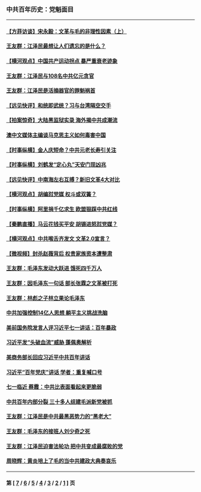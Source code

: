 ### 中共百年历史：党魁面目
---
#### [【方菲访谈】宋永毅：文革与毛的非理性因素（上）](../../pages/nf1176107/n13469956.md?02150430) 
#### [王友群：江泽民最想让人们遗忘的是什么？](../../pages/nf1176107/n13408949.md?02150430) 
#### [【横河观点】中国共产运动拐点 暴严重衰老迹象](../../pages/nf1176107/n13388333.md?02150430) 
#### [王友群：江泽民与108名中共亿元贪官](../../pages/nf1176107/n13352358.md?02150430) 
#### [王友群：江泽民是活摘器官的罪魁祸首](../../pages/nf1176107/n13336903.md?02150430) 
#### [【远见快评】和统即武统？习与台湾隔空交手](../../pages/nf1176107/n13297739.md?02150430) 
#### [【拍案惊奇】大陆黑监狱实录 海外揭中共成潮流](../../pages/nf1176107/n13288853.md?02150430) 
#### [澳中文媒体主编谈马克思主义如何毒害中国](../../pages/nf1176107/n13257387.md?02150430) 
#### [【时事纵横】金人庆短命？中共元老长寿引关注](../../pages/nf1176107/n13217934.md?02150430) 
#### [【时事纵横】刘鹤发“定心丸”天安门现凶兆](../../pages/nf1176107/n13215416.md?02150430) 
#### [【远见快评】中南海左右互搏？新旧文革4大对比](../../pages/nf1176107/n13214745.md?02150430) 
#### [【横河观点】胡编怼党媒 权斗或双簧？](../../pages/nf1176107/n13210864.md?02150430) 
#### [【时事纵横】阿里捐千亿求生 欧盟狠踩中共红线](../../pages/nf1176107/n13206431.md?02150430) 
#### [【秦鹏直播】马云花钱买平安 胡锡进怒怼党媒？](../../pages/nf1176107/n13206392.md?02150430) 
#### [【横河观点】中共喉舌齐发文 文革2.0宣言？](../../pages/nf1176107/n13201248.md?02150430) 
#### [【微视频】封杀赵薇背后 权贵家族资本遭整肃](../../pages/nf1176107/n13197798.md?02150430) 
#### [王友群：毛泽东发动大跃进 饿死四千万人](../../pages/nf1176107/n13177158.md?02150430) 
#### [王友群：因毛泽东一句话 部长张霖之文革被打死](../../pages/nf1176107/n13161711.md?02150430) 
#### [王友群：林彪之子林立果论毛泽东](../../pages/nf1176107/n13128622.md?02150430) 
#### [中共加强控制14亿人思想 躺平主义挑战洗脑](../../pages/nf1176107/n13094299.md?02150430) 
#### [美前国务院发言人评习近平七一讲话：百年暴政](../../pages/nf1176107/n13066986.md?02150430) 
#### [习近平发“头破血流”威胁 蓬佩奥解析](../../pages/nf1176107/n13063604.md?02150430) 
#### [美商务部长回应习近平中共百年讲话](../../pages/nf1176107/n13062903.md?02150430) 
#### [习近平“百年党庆”讲话 学者：重复喊口号](../../pages/nf1176107/n13061411.md?02150430) 
#### [七一临近 蔡霞：中共比表面看起来更脆弱](../../pages/nf1176107/n13056418.md?02150430) 
#### [中共百年内部分裂 三十多人组建毛派新党被抓](../../pages/nf1176107/n13044023.md?02150430) 
#### [王友群：江泽民是中共最黑恶势力的“黑老大”](../../pages/nf1176107/n13022180.md?02150430) 
#### [王友群：毛泽东的接班人刘少奇之死](../../pages/nf1176107/n12991772.md?02150430) 
#### [王友群：江泽民迫害法轮功 把中共变成最腐败的党](../../pages/nf1176107/n12947347.md?02150430) 
#### [周晓辉：黄炎培上了毛的当中共建政大典奏哀乐](../../pages/nf1176107/n12942780.md?02150430) 

---
#### 第 [ [7](./7.md?02150430) / [6](./6.md?02150430) / [5](./5.md?02150430) / [4](./4.md?02150430) / [3](./3.md?02150430) / [2](./2.md?02150430) / [1](./1.md?02150430) ] 页
